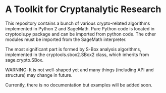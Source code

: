 # A Toolkit for Cryptanalytic Research

This repository contains a bunch of various crypto-related algorithms implemented in Python 2 and SageMath. Pure Python code is located in cryptools.py package and can be imported from python code. The other modules must be imported from the SageMath interpreter.

The most significant part is formed by S-Box analysis algorithms, implemented in the cryptools.sbox2.SBox2 class, which inherits from sage.crypto.SBox. 

WARNING: It is not well-shaped yet and many things (including API and structure) may change in future.

Currently, there is no documentation but examples will be added soon.
